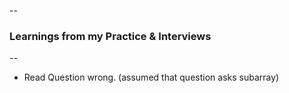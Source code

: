--

### Learnings from my Practice & Interviews

--

- Read Question wrong. (assumed that question asks subarray)